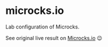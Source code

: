 # microcks.io

Lab configuration of Microcks. 

See original live result on [Microcks.io](https://microcks.io) 😉

```
